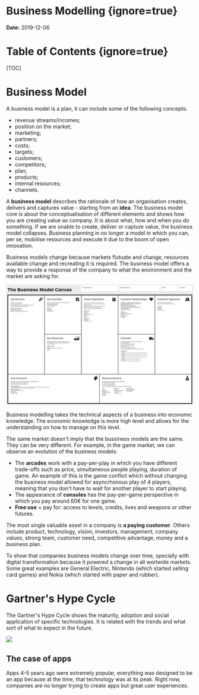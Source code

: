 # Business Modelling {ignore=true}

**Date:** 2019-12-06

# Table of Contents {ignore=true}

[TOC]

# Business Model

A business model is a plan, it can include some of the following concepts:

* revenue streams/incomes;
* position on the market;
* marketing;
* partners;
* costs;
* targets;
* customers;
* competitors;
* plan;
* products;
* internal resources;
* channels.

A **business model** describes the rationale of how an organisation creates, delivers and captures value - starting from an **idea**. The business model core is about the conceptualisation of different elements and shows how you are creating value as company. It is about what, how and when you do something. If we are unable to create, deliver or capture value, the business model collapses. Business planning in no longer a model in which you can, per se, mobilise resources and execute it due to the boom of open innovation.

Business models change because markets flutuate and change, resources available change and recreating it is required. The business model offers a way to provide a response of the company to what the environment and the market are asking for.

![](resources/09_bmc.png)

Business modelling takes the technical aspects of a business into economic knowledge. The economic knowledge is more high level and allows for the understanding on how to manage on this level.

The same market doesn't imply that the bussiness models are the same. They can be very different. For example, in the game market, we can observe an evolution of the business models:

* The **arcades** work with a pay-per-play in which you have different trade-offs such as price, simultaneous people playing, duration of game. An example of this is the game conflict which without changing the business model allowed for asyncrhonous play of 4 players, meaning that you don't have to wait for another player to start playing.
* The appearance of **consoles** has the pay-per-game perspective in which you pay around 60€ for one game.
* **Free use** + pay for: access to levels, credits, lives and weapons or other futures.

The most single valuable asset in a company is **a paying customer**. Others include product, technology, vision, investors, management, company values, strong team, customer need, competitive advantage, money and a business plan.

To show that companies business models change over time, specially with digital transformation because it powered a change in all worlwide markets. Some great examples are General Electric, Nintendo (which started selling card games) and Nokia (which started with paper and rubber).

# Gartner's Hype Cycle

The Gartner's Hype Cycle shows the maturity, adoption and social application of specific technologies. It is related with the trends and what sort of what to expect in the future.

![](/Users/sergionobrega/Git/I-E_Basis_2019/resources/09_gartnershypecycle.png)

## The case of apps

Apps 4-5 years ago were extremely popular, everything was designed to be an app because at the time, that technology was at its peak. Right now, companies are no longer trying to create apps but great user experiences.